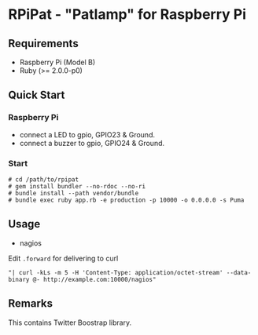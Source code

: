 RPiPat - "Patlamp" for Raspberry Pi
===================================

Requirements
------------

  * Raspberry Pi (Model B)
  * Ruby (>= 2.0.0-p0)

Quick Start
-----------

### Raspberry Pi

  * connect a LED to gpio, GPIO23 & Ground.
  * connect a buzzer to gpio, GPIO24 & Ground.

### Start

    # cd /path/to/rpipat
    # gem install bundler --no-rdoc --no-ri
    # bundle install --path vendor/bundle
    # bundle exec ruby app.rb -e production -p 10000 -o 0.0.0.0 -s Puma

Usage
-----

  * nagios

Edit `.forward` for delivering to curl

    "| curl -kLs -m 5 -H 'Content-Type: application/octet-stream' --data-binary @- http://example.com:10000/nagios"

Remarks
-------

This contains Twitter Boostrap library.

